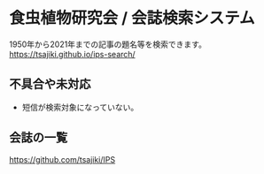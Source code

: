# 食虫植物研究会 / 会誌検索システム
1950年から2021年までの記事の題名等を検索できます。
<https://tsajiki.github.io/ips-search/>

## 不具合や未対応
- 短信が検索対象になっていない。

## 会誌の一覧
<https://github.com/tsajiki/IPS>